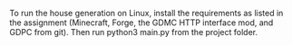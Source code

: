 To run the house generation on Linux, install the requirements as listed in the assignment (Minecraft, Forge, the GDMC HTTP interface mod, and GDPC from git).
Then run python3 main.py from the project folder.


